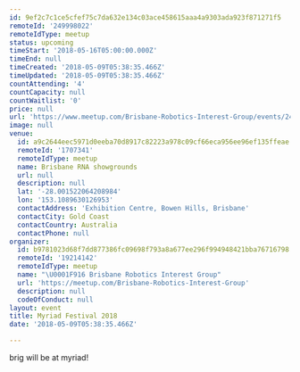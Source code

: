 ```yaml
---
id: 9ef2c7c1ce5cfef75c7da632e134c03ace458615aaa4a9303ada923f871271f5
remoteId: '249998022'
remoteIdType: meetup
status: upcoming
timeStart: '2018-05-16T05:00:00.000Z'
timeEnd: null
timeCreated: '2018-05-09T05:38:35.466Z'
timeUpdated: '2018-05-09T05:38:35.466Z'
countAttending: '4'
countCapacity: null
countWaitlist: '0'
price: null
url: 'https://www.meetup.com/Brisbane-Robotics-Interest-Group/events/249998022/'
image: null
venue:
  id: a9c2644eec5971d0eeba70d8917c82223a978c09cf66eca956ee96ef135ffeae
  remoteId: '1707341'
  remoteIdType: meetup
  name: Brisbane RNA showgrounds
  url: null
  description: null
  lat: '-28.001522064208984'
  lon: '153.1089630126953'
  contactAddress: 'Exhibition Centre, Bowen Hills, Brisbane'
  contactCity: Gold Coast
  contactCountry: Australia
  contactPhone: null
organizer:
  id: b9781023d68f7dd877386fc09698f793a8a677ee296f994948421bba76716798
  remoteId: '19214142'
  remoteIdType: meetup
  name: "\U0001F916 Brisbane Robotics Interest Group"
  url: 'https://meetup.com/Brisbane-Robotics-Interest-Group'
  description: null
  codeOfConduct: null
layout: event
title: Myriad Festival 2018
date: '2018-05-09T05:38:35.466Z'

---
```

<p>brig will be at myriad!</p>
